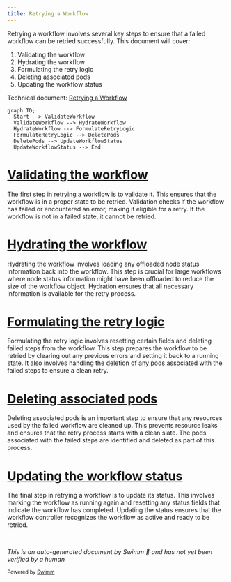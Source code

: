 ```yaml
---
title: Retrying a Workflow
---
```

Retrying a workflow involves several key steps to ensure that a failed workflow can be retried successfully. This document will cover:

1. Validating the workflow
2. Hydrating the workflow
3. Formulating the retry logic
4. Deleting associated pods
5. Updating the workflow status

Technical document: <SwmLink doc-title="Retrying a Workflow">[Retrying a Workflow](/.swm/retrying-a-workflow.ij7i4fc0.sw.md)</SwmLink>

```mermaid
graph TD;
  Start --> ValidateWorkflow
  ValidateWorkflow --> HydrateWorkflow
  HydrateWorkflow --> FormulateRetryLogic
  FormulateRetryLogic --> DeletePods
  DeletePods --> UpdateWorkflowStatus
  UpdateWorkflowStatus --> End
```

# [Validating the workflow](http://localhost:5001/repos/Z2l0aHViJTNBJTNBaW50dWl0LWFyZ28td29ya2Zsb3dzLWRlbW8lM0ElM0FTd2ltbS1EZW1v/docs/ij7i4fc0#retryworkflow)

The first step in retrying a workflow is to validate it. This ensures that the workflow is in a proper state to be retried. Validation checks if the workflow has failed or encountered an error, making it eligible for a retry. If the workflow is not in a failed state, it cannot be retried.

# [Hydrating the workflow](http://localhost:5001/repos/Z2l0aHViJTNBJTNBaW50dWl0LWFyZ28td29ya2Zsb3dzLWRlbW8lM0ElM0FTd2ltbS1EZW1v/docs/ij7i4fc0#hydrate)

Hydrating the workflow involves loading any offloaded node status information back into the workflow. This step is crucial for large workflows where node status information might have been offloaded to reduce the size of the workflow object. Hydration ensures that all necessary information is available for the retry process.

# [Formulating the retry logic](http://localhost:5001/repos/Z2l0aHViJTNBJTNBaW50dWl0LWFyZ28td29ya2Zsb3dzLWRlbW8lM0ElM0FTd2ltbS1EZW1v/docs/ij7i4fc0#formulateretryworkflow)

Formulating the retry logic involves resetting certain fields and deleting failed steps from the workflow. This step prepares the workflow to be retried by clearing out any previous errors and setting it back to a running state. It also involves handling the deletion of any pods associated with the failed steps to ensure a clean retry.

# [Deleting associated pods](http://localhost:5001/repos/Z2l0aHViJTNBJTNBaW50dWl0LWFyZ28td29ya2Zsb3dzLWRlbW8lM0ElM0FTd2ltbS1EZW1v/docs/ij7i4fc0#formulateretryworkflow)

Deleting associated pods is an important step to ensure that any resources used by the failed workflow are cleaned up. This prevents resource leaks and ensures that the retry process starts with a clean slate. The pods associated with the failed steps are identified and deleted as part of this process.

# [Updating the workflow status](http://localhost:5001/repos/Z2l0aHViJTNBJTNBaW50dWl0LWFyZ28td29ya2Zsb3dzLWRlbW8lM0ElM0FTd2ltbS1EZW1v/docs/ij7i4fc0#retryworkflow)

The final step in retrying a workflow is to update its status. This involves marking the workflow as running again and resetting any status fields that indicate the workflow has completed. Updating the status ensures that the workflow controller recognizes the workflow as active and ready to be retried.

&nbsp;

*This is an auto-generated document by Swimm 🌊 and has not yet been verified by a human*

<SwmMeta version="3.0.0" repo-id="Z2l0aHViJTNBJTNBaW50dWl0LWFyZ28td29ya2Zsb3dzLWRlbW8lM0ElM0FTd2ltbS1EZW1v" repo-name="intuit-argo-workflows-demo"><sup>Powered by [Swimm](/)</sup></SwmMeta>
